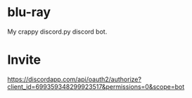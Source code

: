 # blu-ray
My crappy discord.py discord bot.

# Invite
https://discordapp.com/api/oauth2/authorize?client_id=699359348299923517&permissions=0&scope=bot
